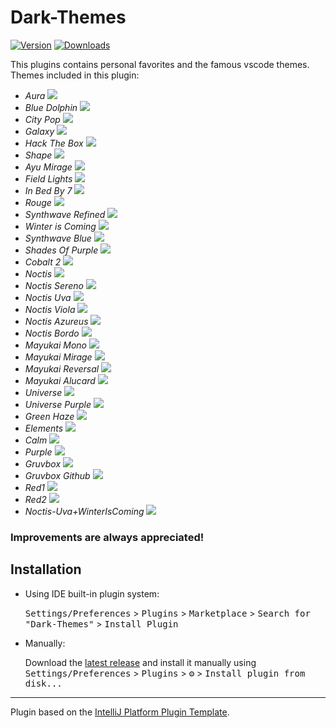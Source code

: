 # Dark-Themes

[![Version](https://img.shields.io/jetbrains/plugin/v/PLUGIN_ID.svg)](https://plugins.jetbrains.com/plugin/18724-dark-themes)
[![Downloads](https://img.shields.io/jetbrains/plugin/d/PLUGIN_ID.svg)](https://plugins.jetbrains.com/plugin/18724-dark-themes)


<!-- Plugin description -->
This plugins contains personal favorites and the famous vscode themes.
Themes included in this plugin:

- *Aura*
  ![](https://github.com/Shubham076/Dark-Themes/blob/main/Screenshots/Aura.png)
- *Blue Dolphin*
  ![](https://github.com/Shubham076/Dark-Themes/blob/main/Screenshots/BlueDolphin.png)
- *City Pop*
  ![](https://github.com/Shubham076/Dark-Themes/blob/main/Screenshots/CityPop.png)
- *Galaxy*
  ![](https://github.com/Shubham076/Dark-Themes/blob/main/Screenshots/Galaxy.png)
- *Hack The Box*
  ![](https://github.com/Shubham076/Dark-Themes/blob/main/Screenshots/HackTheBox.png)
- *Shape*
  ![](https://github.com/Shubham076/Dark-Themes/blob/main/Screenshots/Shape.png)
- *Ayu Mirage*
  ![](https://github.com/Shubham076/Dark-Themes/blob/main/Screenshots/AyuMirage.png)
- *Field Lights*
  ![](https://github.com/Shubham076/Dark-Themes/blob/main/Screenshots/FieldLights.png)
- *In Bed By 7*
  ![](https://github.com/Shubham076/Dark-Themes/blob/main/Screenshots/InBedBy7.png)
- *Rouge*
  ![](https://github.com/Shubham076/Dark-Themes/blob/main/Screenshots/Rouge.png)
- *Synthwave Refined*
  ![](https://github.com/Shubham076/Dark-Themes/blob/main/Screenshots/SynthwaveRefined.png)
- *Winter is Coming*
  ![](https://github.com/Shubham076/Dark-Themes/blob/main/Screenshots/WinterIsComing.png)
- *Synthwave Blue*
  ![](https://github.com/Shubham076/Dark-Themes/blob/main/Screenshots/SynthwaveBlue.png)
- *Shades Of Purple*
  ![](https://github.com/Shubham076/Dark-Themes/blob/main/Screenshots/ShadesOfPurple.png)
- *Cobalt 2*
  ![](https://github.com/Shubham076/Dark-Themes/blob/main/Screenshots/Cobalt2.png)
- *Noctis*
  ![](https://github.com/Shubham076/Dark-Themes/blob/main/Screenshots/Noctis.png)
- *Noctis Sereno*
  ![](https://github.com/Shubham076/Dark-Themes/blob/main/Screenshots/NoctisSereno.png)
- *Noctis Uva*
  ![](https://github.com/Shubham076/Dark-Themes/blob/main/Screenshots/NoctisUva.png)
- *Noctis Viola*
  ![](https://github.com/Shubham076/Dark-Themes/blob/main/Screenshots/NoctisViola.png)
- *Noctis Azureus*
  ![](https://github.com/Shubham076/Dark-Themes/blob/main/Screenshots/NoctisAzureus.png)
- *Noctis Bordo*
  ![](https://github.com/Shubham076/Dark-Themes/blob/main/Screenshots/NoctisBordo.png)
- *Mayukai Mono*
  ![](https://github.com/Shubham076/Dark-Themes/blob/main/Screenshots/MayukaiMono.png)
- *Mayukai Mirage*
  ![](https://github.com/Shubham076/Dark-Themes/blob/main/Screenshots/MayukaiMirage.png)
- *Mayukai Reversal*
  ![](https://github.com/Shubham076/Dark-Themes/blob/main/Screenshots/MayukaiReversal.png)
- *Mayukai Alucard*
  ![](https://github.com/Shubham076/Dark-Themes/blob/main/Screenshots/MayukaiAlucard.png)
- *Universe*
  ![](https://github.com/Shubham076/Dark-Themes/blob/main/Screenshots/Universe.png)
- *Universe Purple*
  ![](https://github.com/Shubham076/Dark-Themes/blob/main/Screenshots/UniversePurple.png)
- *Green Haze*
  ![](https://github.com/Shubham076/Dark-Themes/blob/main/Screenshots/GreenHaze.png)
- *Elements*
  ![](https://github.com/Shubham076/Dark-Themes/blob/main/Screenshots/Elements.png)
- *Calm*
  ![](https://github.com/Shubham076/Dark-Themes/blob/main/Screenshots/calm.png)
- *Purple*
  ![](https://github.com/Shubham076/Dark-Themes/blob/main/Screenshots/purple.png)
- *Gruvbox*
  ![](https://github.com/Shubham076/Dark-Themes/blob/main/Screenshots/gruvbox.png)
- *Gruvbox Github*
  ![](https://github.com/Shubham076/Dark-Themes/blob/main/Screenshots/gruvboxGithub.png)
- *Red1*
  ![](https://github.com/Shubham076/Dark-Themes/blob/main/Screenshots/red1.png)
- *Red2*
  ![](https://github.com/Shubham076/Dark-Themes/blob/main/Screenshots/red2.png)
- *Noctis-Uva+WinterIsComing*
  ![](https://github.com/Shubham076/Dark-Themes/blob/main/Screenshots/NoctisUvaPlusWinterIscoming.png)

### Improvements are always appreciated!
<!-- Plugin description end -->

## Installation

- Using IDE built-in plugin system:

  <kbd>Settings/Preferences</kbd> > <kbd>Plugins</kbd> > <kbd>Marketplace</kbd> > <kbd>Search for "Dark-Themes"</kbd> >
  <kbd>Install Plugin</kbd>

- Manually:

  Download the [latest release](https://github.com/Shubham076/Dark-Themes/releases/latest) and install it manually using
  <kbd>Settings/Preferences</kbd> > <kbd>Plugins</kbd> > <kbd>⚙️</kbd> > <kbd>Install plugin from disk...</kbd>


---
Plugin based on the [IntelliJ Platform Plugin Template][template].

[template]: https://github.com/JetBrains/intellij-platform-plugin-template
